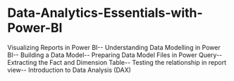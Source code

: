 # Data-Analytics-Essentials-with-Power-BI
Visualizing Reports in Power BI--
Understanding Data Modelling in Power BI--
Building a Data Model--
Preparing Data Model Files in Power Query--
Extracting the Fact and Dimension Table--
Testing the relationship in report view--
Introduction to Data Analysis (DAX)

